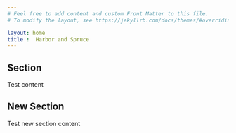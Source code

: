 ```yaml
---
# Feel free to add content and custom Front Matter to this file.
# To modify the layout, see https://jekyllrb.com/docs/themes/#overriding-theme-defaults

layout: home
title :  Harbor and Spruce
---
```


## Section

Test content

## New Section

Test new section content
